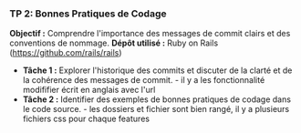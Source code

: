 ### TP 2: Bonnes Pratiques de Codage

**Objectif :** Comprendre l'importance des messages de commit clairs et des conventions de nommage.
**Dépôt utilisé :** Ruby on Rails (https://github.com/rails/rails)

- **Tâche 1 :** Explorer l'historique des commits et discuter de la clarté et de la cohérence des messages de commit.
        - il y a les fonctionnalité modififier écrit en anglais avec l'url 
- **Tâche 2 :** Identifier des exemples de bonnes pratiques de codage dans le code source.
        - les dossiers et fichier sont bien rangé, il y a plusieurs fichiers css pour chaque features